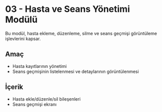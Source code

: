 # 03 - Hasta ve Seans Yönetimi Modülü

Bu modül, hasta ekleme, düzenleme, silme ve seans geçmişi görüntüleme işlevlerini kapsar.

## Amaç
- Hasta kayıtlarının yönetimi
- Seans geçmişinin listelenmesi ve detaylarının görüntülenmesi

## İçerik
- Hasta ekle/düzenle/sil bileşenleri
- Seans geçmişi ekranı